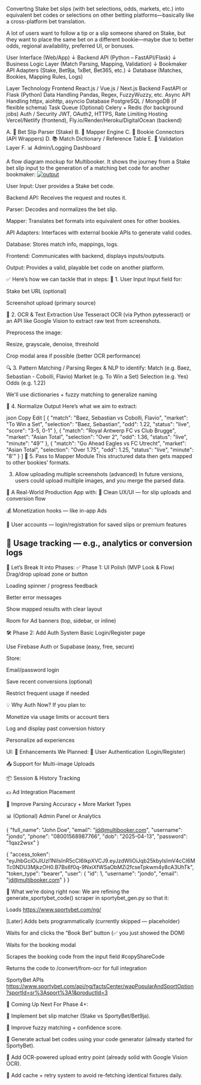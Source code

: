 Converting Stake bet slips (with bet selections, odds, markets, etc.) into equivalent bet codes or selections on other betting platforms—basically like a cross-platform bet translation.

A lot of users want to follow a tip or a slip someone shared on Stake, but they want to place the same bet on a different bookie—maybe due to better odds, regional availability, preferred UI, or bonuses.


User Interface (Web/App)
     ↓
Backend API (Python – FastAPI/Flask)
     ↓
Business Logic Layer (Match Parsing, Mapping, Validation)
     ↓
Bookmaker API Adapters (Stake, Bet9ja, 1xBet, Bet365, etc.)
     ↓
Database (Matches, Bookies, Mapping Rules, Logs)


Layer	Technology
Frontend	React.js / Vue.js / Next.js
Backend	FastAPI or Flask (Python)
Data Handling	Pandas, Regex, FuzzyWuzzy, etc.
Async API Handling	httpx, aiohttp, asyncio
Database	PostgreSQL / MongoDB (if flexible schema)
Task Queue (Optional)	Celery + Redis (for background jobs)
Auth / Security	JWT, OAuth2, HTTPS, Rate Limiting
Hosting	Vercel/Netlify (frontend), Fly.io/Render/Heroku/DigitalOcean (backend)


A. 🎫 Bet Slip Parser (Stake)
B. 🔀 Mapper Engine
C. 📡 Bookie Connectors (API Wrappers)
D. 📚 Match Dictionary / Reference Table
E. 🧪 Validation Layer
F. 📊 Admin/Logging Dashboard


A flow diagram mockup for Multibooker. It shows the journey from a Stake bet slip input to the generation of a matching bet code for another bookmaker: <a href="https://ibb.co/d4XBhqQZ"><img src="https://i.ibb.co/b5Y1fZrt/output.png" alt="output" border="0"></a>

User Input: User provides a Stake bet code.

Backend API: Receives the request and routes it.

Parser: Decodes and normalizes the bet slip.

Mapper: Translates bet formats into equivalent ones for other bookies.

API Adapters: Interfaces with external bookie APIs to generate valid codes.

Database: Stores match info, mappings, logs.

Frontend: Communicates with backend, displays inputs/outputs.

Output: Provides a valid, playable bet code on another platform.



✅ Here’s how we can tackle that in steps:
🧾 1. User Input
Input field for:

Stake bet URL (optional)

Screenshot upload (primary source)

🧠 2. OCR & Text Extraction
Use Tesseract OCR (via Python pytesseract) or an API like Google Vision to extract raw text from screenshots.

Preprocess the image:

Resize, grayscale, denoise, threshold

Crop modal area if possible (better OCR performance)

🔍 3. Pattern Matching / Parsing
Regex & NLP to identify:
Match (e.g. Baez, Sebastian - Cobolli, Flavio)
Market (e.g. To Win a Set)
Selection (e.g. Yes)
Odds (e.g. 1.22)

We'll use dictionaries + fuzzy matching to generalize naming

🧱 4. Normalize Output
Here’s what we aim to extract:

json
Copy
Edit
[
  {
    "match": "Baez, Sebastian vs Cobolli, Flavio",
    "market": "To Win a Set",
    "selection": "Baez, Sebastian",
    "odd": 1.22,
    "status": "live",
    "score": "3-5, 0-1"
  },
  {
    "match": "Royal Antwerp FC vs Club Brugge",
    "market": "Asian Total",
    "selection": "Over 2",
    "odd": 1.36,
    "status": "live",
    "minute": "49'"
  },
  {
    "match": "Go Ahead Eagles vs FC Utrecht",
    "market": "Asian Total",
    "selection": "Over 1.75",
    "odd": 1.25,
    "status": "live",
    "minute": "8'"
  }
]
🔁 5. Pass to Mapper Module
This structured data then gets mapped to other bookies’ formats.







3. Allow uploading multiple screenshots (advanced)
In future versions, users could upload multiple images, and you merge the parsed data.


💼 A Real-World Production App with:
🎯 Clean UX/UI — for slip uploads and conversion flow

💰 Monetization hooks — like in-app Ads

🔐 User accounts — login/registration for saved slips or premium features

🧠 Usage tracking — e.g., analytics or conversion logs
--------------------------------------------------------------
🧩 Let’s Break It into Phases:
✅ Phase 1: UI Polish (MVP Look & Flow)
Drag/drop upload zone or button

Loading spinner / progress feedback

Better error messages

Show mapped results with clear layout

Room for Ad banners (top, sidebar, or inline)

🛠️ Phase 2: Add Auth System
Basic Login/Register page

Use Firebase Auth or Supabase (easy, free, secure)

Store:

Email/password login

Save recent conversions (optional)

Restrict frequent usage if needed

💡 Why Auth Now?
If you plan to:

Monetize via usage limits or account tiers

Log and display past conversion history

Personalize ad experiences


UI:
🧱 Enhancements We Planned:
🔐 User Authentication (Login/Register)

📤 Support for Multi-image Uploads

📦 Session & History Tracking

💵 Ad Integration Placement

🧪 Improve Parsing Accuracy + More Market Types

📊 (Optional) Admin Panel or Analytics


{
  "full_name": "John Doe",
  "email": "jd@multibooker.com",
  "username": "jondo",
  "phone": "08001568987766",
  "dob": "2025-04-13",
  "password": "1qaz2wsx"
}

{
  "access_token": "eyJhbGciOiJIUzI1NiIsInR5cCI6IkpXVCJ9.eyJzdWIiOiJqb25kbyIsImV4cCI6MTc0NDU3MjkzOH0.B7Bs6f0q-9NxiXfWSaObMZi2fcseTpkwm4y8cA3UhTk",
  "token_type": "bearer",
  "user": {
    "id": 1,
    "username": "jondo",
    "email": "jd@multibooker.com"
  }
}




🔧 What we’re doing right now:
We are refining the generate_sportybet_code() scraper in sportybet_gen.py so that it:

Loads https://www.sportybet.com/ng/

[Later] Adds bets programmatically (currently skipped — placeholder)

Waits for and clicks the “Book Bet” button (✅ you just showed the DOM)

Waits for the booking modal

Scrapes the booking code from the input field #copyShareCode

Returns the code to /convert/from-ocr for full integration

SportyBet APIs
https://www.sportybet.com/api/ng/factsCenter/wapPopularAndSportOption?sportId=sr%3Asport%3A1&productId=3




🔭 Coming Up Next
For Phase 4+:

🧠 Implement bet slip matcher (Stake vs SportyBet/Bet9ja).

🎯 Improve fuzzy matching + confidence score.

🎫 Generate actual bet codes using your code generator (already started for SportyBet).

📸 Add OCR-powered upload entry point (already solid with Google Vision OCR).

📁 Add cache + retry system to avoid re-fetching identical fixtures daily.